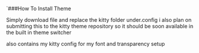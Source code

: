 `###How To Install Theme 


Simply download file and replace the kitty folder under.config  i also plan on submitting this to the kitty theme repository  so it should be soon available in the built in theme switcher 

also contains my kitty config for my font and transparency setup
